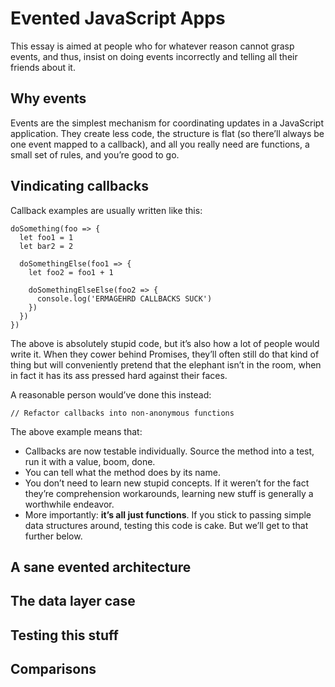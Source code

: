 # Evented JavaScript Apps

This essay is aimed at people who for whatever reason cannot grasp events, and thus, insist on doing events incorrectly and telling all their friends about it.

## Why events

Events are the simplest mechanism for coordinating updates in a JavaScript application. They create less code, the structure is flat (so there’ll always be one event mapped to a callback), and all you really need are functions, a small set of rules, and you’re good to go.

## Vindicating callbacks

Callback examples are usually written like this:

    doSomething(foo => {
      let foo1 = 1
      let bar2 = 2

      doSomethingElse(foo1 => {
        let foo2 = foo1 + 1

        doSomethingElseElse(foo2 => {
          console.log('ERMAGEHRD CALLBACKS SUCK')
        })
      })
    })

The above is absolutely stupid code, but it’s also how a lot of people would write it. When they cower behind Promises, they’ll often still do that kind of thing but will conveniently pretend that the elephant isn’t in the room, when in fact it has its ass pressed hard against their faces.

A reasonable person would’ve done this instead:

    // Refactor callbacks into non-anonymous functions

The above example means that:

* Callbacks are now testable individually. Source the method into a test, run it with a value, boom, done.
* You can tell what the method does by its name.
* You don’t need to learn new stupid concepts. If it weren’t for the fact they’re comprehension workarounds, learning new stuff is generally a worthwhile endeavor.
* More importantly: **it’s all just functions**. If you stick to passing simple data structures around, testing this code is cake. But we’ll get to that further below.

## A sane evented architecture

## The data layer case

## Testing this stuff

## Comparisons

